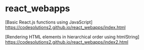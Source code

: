 # react_webapps

[Basic React.js functions using JavaScript] https://codesolutions2.github.io/react_webapps/index.html

[Rendering HTML elements in hierarchical order using htmlString] https://codesolutions2.github.io/react_webapps/index2.html
